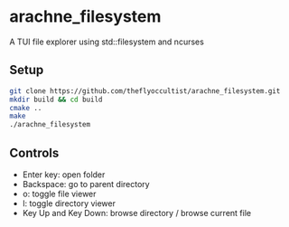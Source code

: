 # arachne_filesystem
A TUI file explorer using std::filesystem and ncurses

## Setup

```bash
git clone https://github.com/theflyoccultist/arachne_filesystem.git
mkdir build && cd build
cmake ..
make
./arachne_filesystem
```

## Controls

- Enter key: open folder
- Backspace: go to parent directory
- o: toggle file viewer
- l: toggle directory viewer
- Key Up and Key Down: browse directory / browse current file
